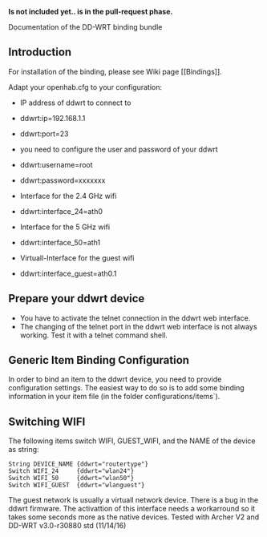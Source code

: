 **Is not included yet.. is in the pull-request phase.**

Documentation of the DD-WRT binding bundle

## Introduction

For installation of the binding, please see Wiki page [[Bindings]].

Adapt your openhab.cfg to your configuration:<BR>
* IP address of ddwrt to connect to
* ddwrt:ip=192.168.1.1
* ddwrt:port=23 

* you need to configure the user and password of your ddwrt
* ddwrt:username=root
* ddwrt:password=xxxxxxx

* Interface for the 2.4 GHz wifi
* ddwrt:interface_24=ath0
* Interface for the 5 GHz wifi
* ddwrt:interface_50=ath1
* Virtuall-Interface for the guest wifi
* ddwrt:interface_guest=ath0.1


## Prepare your ddwrt device
* You have to activate the telnet connection in the ddwrt web interface.
* The changing of the telnet port in the ddwrt web interface is not always working. Test it with a telnet command shell.

## Generic Item Binding Configuration

In order to bind an item to the ddwrt device, you need to provide configuration settings. The easiest way to do so is to add some binding information in your item file (in the folder configurations/items`). 

## Switching WIFI

The following items switch WIFI, GUEST_WIFI, and the NAME of the device as string:

    String DEVICE_NAME {ddwrt="routertype"}
    Switch WIFI_24     {ddwrt="wlan24"}
    Switch WIFI_50     {ddwrt="wlan50"}
    Switch WIFI_GUEST  {ddwrt="wlanguest"}

The guest network is usually a virtuall network device. There is a bug in the ddwrt firmware. The activattion of this interface needs a workarround so it takes some seconds more as the native devices.
Tested with Archer V2 and DD-WRT v3.0-r30880 std (11/14/16)
